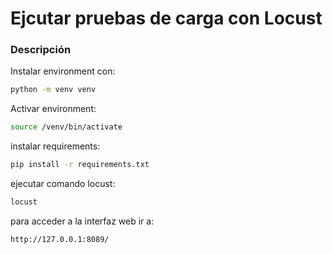 # Ejcutar pruebas de carga con Locust

### Descripción
Instalar environment con:
```bash 
python -m venv venv
```

Activar environment:
```bash 
source /venv/bin/activate 
```

instalar requirements:
``` bash
pip install -r requirements.txt
```

ejecutar comando locust:
``` bash
locust
```

para acceder a la interfaz web ir a:
``` bash
http://127.0.0.1:8089/
```
